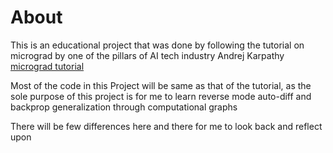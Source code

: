 # About

This is an educational project that was done by following the tutorial on micrograd by one of the pillars of AI tech industry Andrej Karpathy [micrograd tutorial](https://www.youtube.com/watch?v=VMj-3S1tku0)

Most of the code in this Project will be same as that of the tutorial, as the sole purpose of this project is for me to learn reverse mode auto-diff and backprop generalization through computational graphs

There will be few differences here and there for me to look back and reflect upon
